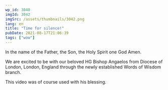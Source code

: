 ```yaml
---
wp_id: 3040
imgId: 3042
imgSrc: /assets/thumbnails/3042.png
lang: en
title: "Time for silence!"
pubDate: 2021-08-17T21:06:39
tags: ["wow"]
---
```


<!-- page: 6 -->

<p>In the name of the Father, the Son, the Holy Spirit one God Amen.</p>
<p>We are excited to be with our beloved HG Bishop Angaelos from Diocese of London, London, England through the newly established Words of Wisdom branch.</p>
<p>This video was of course used with his blessing.</p>
<p>&nbsp;</p>
